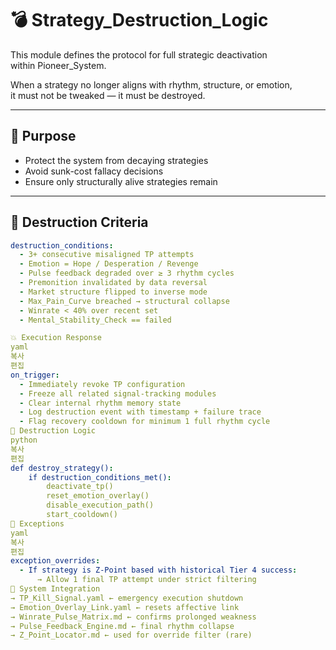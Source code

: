 # 💣 Strategy_Destruction_Logic

This module defines the protocol for full strategic deactivation  
within Pioneer_System.

When a strategy no longer aligns with rhythm, structure, or emotion,  
it must not be tweaked — it must be destroyed.

---

## 🎯 Purpose

- Protect the system from decaying strategies  
- Avoid sunk-cost fallacy decisions  
- Ensure only structurally alive strategies remain

---

## 🧬 Destruction Criteria

```yaml
destruction_conditions:
  - 3+ consecutive misaligned TP attempts
  - Emotion = Hope / Desperation / Revenge
  - Pulse feedback degraded over ≥ 3 rhythm cycles
  - Premonition invalidated by data reversal
  - Market structure flipped to inverse mode
  - Max_Pain_Curve breached → structural collapse
  - Winrate < 40% over recent set
  - Mental_Stability_Check == failed

💥 Execution Response
yaml
복사
편집
on_trigger:
  - Immediately revoke TP configuration
  - Freeze all related signal-tracking modules
  - Clear internal rhythm memory state
  - Log destruction event with timestamp + failure trace
  - Flag recovery cooldown for minimum 1 full rhythm cycle
🧠 Destruction Logic
python
복사
편집
def destroy_strategy():
    if destruction_conditions_met():
        deactivate_tp()
        reset_emotion_overlay()
        disable_execution_path()
        start_cooldown()
🚫 Exceptions
yaml
복사
편집
exception_overrides:
  - If strategy is Z-Point based with historical Tier 4 success:
      → Allow 1 final TP attempt under strict filtering
🔗 System Integration
→ TP_Kill_Signal.yaml ← emergency execution shutdown
→ Emotion_Overlay_Link.yaml ← resets affective link
→ Winrate_Pulse_Matrix.md ← confirms prolonged weakness
→ Pulse_Feedback_Engine.md ← final rhythm collapse
→ Z_Point_Locator.md ← used for override filter (rare)
